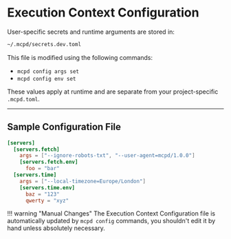 # Execution Context Configuration

User-specific secrets and runtime arguments are stored in:

```bash
~/.mcpd/secrets.dev.toml
```

This file is modified using the following commands:

- `mcpd config args set`
- `mcpd config env set`

These values apply at runtime and are separate from your project-specific `.mcpd.toml`.

---

## Sample Configuration File
```toml
[servers]
  [servers.fetch]
    args = ["--ignore-robots-txt", "--user-agent=mcpd/1.0.0"]
    [servers.fetch.env]
      foo = "bar"
  [servers.time]
    args = ["--local-timezone=Europe/London"]
    [servers.time.env]
      baz = "123"
      qwerty = "xyz"
```

!!! warning "Manual Changes"
    The Execution Context Configuration file is automatically updated by `mcpd config` commands, you shouldn't edit it by hand unless absolutely necessary.
